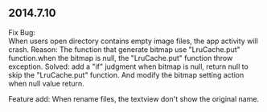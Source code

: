 ## 2014.7.10 ##
Fix Bug:  
  When users open directory contains empty image files, the app activity will crash.
Reason:
  The function that generate bitmap use "LruCache.put" function.when the bitmap is 
  null, the "LruCache.put" function throw exception.
Solved:
  add a "if" judgment when bitmap is null, return null to skip the "LruCache.put" function.
  And modify the bitmap setting action when null value return.
  
Feature add:
  When rename files, the textview don't show the original name.

